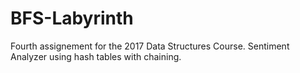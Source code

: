# BFS-Labyrinth

Fourth assignement for the 2017 Data Structures Course.
Sentiment Analyzer using hash tables with chaining.